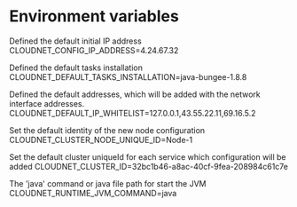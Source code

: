 # Environment variables

Defined the default initial IP address
CLOUDNET_CONFIG_IP_ADDRESS=4.24.67.32

Defined the default tasks installation
CLOUDNET_DEFAULT_TASKS_INSTALLATION=java-bungee-1.8.8

Defined the default addresses, which will be added with the network interface addresses.
CLOUDNET_DEFAULT_IP_WHITELIST=127.0.0.1,43.55.22.11,69.16.5.2

Set the default identity of the new node configuration
CLOUDNET_CLUSTER_NODE_UNIQUE_ID=Node-1

Set the default cluster uniqueId for each service which configuration will be added
CLOUDNET_CLUSTER_ID=32bc1b46-a8ac-40cf-9fea-208984c61c7e

The 'java' command or java file path for start the JVM
CLOUDNET_RUNTIME_JVM_COMMAND=java